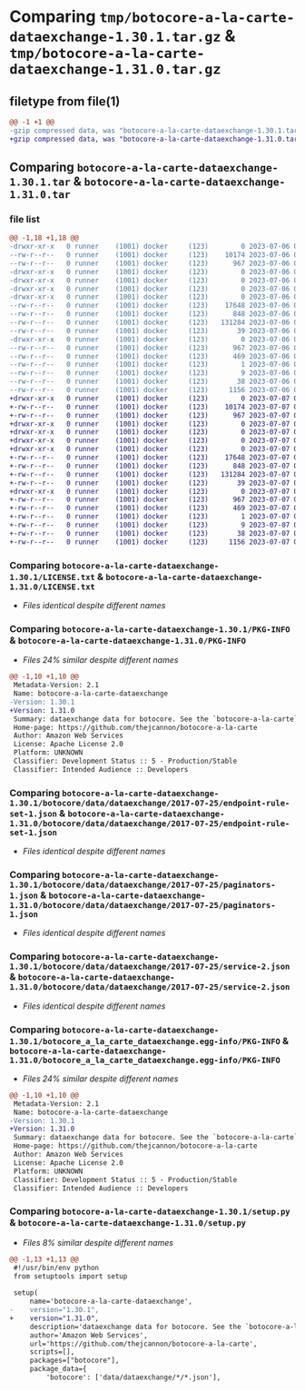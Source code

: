 # Comparing `tmp/botocore-a-la-carte-dataexchange-1.30.1.tar.gz` & `tmp/botocore-a-la-carte-dataexchange-1.31.0.tar.gz`

## filetype from file(1)

```diff
@@ -1 +1 @@
-gzip compressed data, was "botocore-a-la-carte-dataexchange-1.30.1.tar", last modified: Thu Jul  6 01:44:57 2023, max compression
+gzip compressed data, was "botocore-a-la-carte-dataexchange-1.31.0.tar", last modified: Fri Jul  7 01:43:47 2023, max compression
```

## Comparing `botocore-a-la-carte-dataexchange-1.30.1.tar` & `botocore-a-la-carte-dataexchange-1.31.0.tar`

### file list

```diff
@@ -1,18 +1,18 @@
-drwxr-xr-x   0 runner    (1001) docker     (123)        0 2023-07-06 01:44:57.646687 botocore-a-la-carte-dataexchange-1.30.1/
--rw-r--r--   0 runner    (1001) docker     (123)    10174 2023-07-06 01:44:57.000000 botocore-a-la-carte-dataexchange-1.30.1/LICENSE.txt
--rw-r--r--   0 runner    (1001) docker     (123)      967 2023-07-06 01:44:57.646687 botocore-a-la-carte-dataexchange-1.30.1/PKG-INFO
-drwxr-xr-x   0 runner    (1001) docker     (123)        0 2023-07-06 01:44:57.642687 botocore-a-la-carte-dataexchange-1.30.1/botocore/
-drwxr-xr-x   0 runner    (1001) docker     (123)        0 2023-07-06 01:44:57.642687 botocore-a-la-carte-dataexchange-1.30.1/botocore/data/
-drwxr-xr-x   0 runner    (1001) docker     (123)        0 2023-07-06 01:44:57.642687 botocore-a-la-carte-dataexchange-1.30.1/botocore/data/dataexchange/
-drwxr-xr-x   0 runner    (1001) docker     (123)        0 2023-07-06 01:44:57.646687 botocore-a-la-carte-dataexchange-1.30.1/botocore/data/dataexchange/2017-07-25/
--rw-r--r--   0 runner    (1001) docker     (123)    17648 2023-07-06 01:44:40.000000 botocore-a-la-carte-dataexchange-1.30.1/botocore/data/dataexchange/2017-07-25/endpoint-rule-set-1.json
--rw-r--r--   0 runner    (1001) docker     (123)      848 2023-07-06 01:44:40.000000 botocore-a-la-carte-dataexchange-1.30.1/botocore/data/dataexchange/2017-07-25/paginators-1.json
--rw-r--r--   0 runner    (1001) docker     (123)   131284 2023-07-06 01:44:40.000000 botocore-a-la-carte-dataexchange-1.30.1/botocore/data/dataexchange/2017-07-25/service-2.json
--rw-r--r--   0 runner    (1001) docker     (123)       39 2023-07-06 01:44:40.000000 botocore-a-la-carte-dataexchange-1.30.1/botocore/data/dataexchange/2017-07-25/waiters-2.json
-drwxr-xr-x   0 runner    (1001) docker     (123)        0 2023-07-06 01:44:57.646687 botocore-a-la-carte-dataexchange-1.30.1/botocore_a_la_carte_dataexchange.egg-info/
--rw-r--r--   0 runner    (1001) docker     (123)      967 2023-07-06 01:44:57.000000 botocore-a-la-carte-dataexchange-1.30.1/botocore_a_la_carte_dataexchange.egg-info/PKG-INFO
--rw-r--r--   0 runner    (1001) docker     (123)      469 2023-07-06 01:44:57.000000 botocore-a-la-carte-dataexchange-1.30.1/botocore_a_la_carte_dataexchange.egg-info/SOURCES.txt
--rw-r--r--   0 runner    (1001) docker     (123)        1 2023-07-06 01:44:57.000000 botocore-a-la-carte-dataexchange-1.30.1/botocore_a_la_carte_dataexchange.egg-info/dependency_links.txt
--rw-r--r--   0 runner    (1001) docker     (123)        9 2023-07-06 01:44:57.000000 botocore-a-la-carte-dataexchange-1.30.1/botocore_a_la_carte_dataexchange.egg-info/top_level.txt
--rw-r--r--   0 runner    (1001) docker     (123)       38 2023-07-06 01:44:57.646687 botocore-a-la-carte-dataexchange-1.30.1/setup.cfg
--rw-r--r--   0 runner    (1001) docker     (123)     1156 2023-07-06 01:44:57.000000 botocore-a-la-carte-dataexchange-1.30.1/setup.py
+drwxr-xr-x   0 runner    (1001) docker     (123)        0 2023-07-07 01:43:47.991213 botocore-a-la-carte-dataexchange-1.31.0/
+-rw-r--r--   0 runner    (1001) docker     (123)    10174 2023-07-07 01:43:47.000000 botocore-a-la-carte-dataexchange-1.31.0/LICENSE.txt
+-rw-r--r--   0 runner    (1001) docker     (123)      967 2023-07-07 01:43:47.991213 botocore-a-la-carte-dataexchange-1.31.0/PKG-INFO
+drwxr-xr-x   0 runner    (1001) docker     (123)        0 2023-07-07 01:43:47.991213 botocore-a-la-carte-dataexchange-1.31.0/botocore/
+drwxr-xr-x   0 runner    (1001) docker     (123)        0 2023-07-07 01:43:47.991213 botocore-a-la-carte-dataexchange-1.31.0/botocore/data/
+drwxr-xr-x   0 runner    (1001) docker     (123)        0 2023-07-07 01:43:47.991213 botocore-a-la-carte-dataexchange-1.31.0/botocore/data/dataexchange/
+drwxr-xr-x   0 runner    (1001) docker     (123)        0 2023-07-07 01:43:47.991213 botocore-a-la-carte-dataexchange-1.31.0/botocore/data/dataexchange/2017-07-25/
+-rw-r--r--   0 runner    (1001) docker     (123)    17648 2023-07-07 01:43:28.000000 botocore-a-la-carte-dataexchange-1.31.0/botocore/data/dataexchange/2017-07-25/endpoint-rule-set-1.json
+-rw-r--r--   0 runner    (1001) docker     (123)      848 2023-07-07 01:43:28.000000 botocore-a-la-carte-dataexchange-1.31.0/botocore/data/dataexchange/2017-07-25/paginators-1.json
+-rw-r--r--   0 runner    (1001) docker     (123)   131284 2023-07-07 01:43:28.000000 botocore-a-la-carte-dataexchange-1.31.0/botocore/data/dataexchange/2017-07-25/service-2.json
+-rw-r--r--   0 runner    (1001) docker     (123)       39 2023-07-07 01:43:28.000000 botocore-a-la-carte-dataexchange-1.31.0/botocore/data/dataexchange/2017-07-25/waiters-2.json
+drwxr-xr-x   0 runner    (1001) docker     (123)        0 2023-07-07 01:43:47.991213 botocore-a-la-carte-dataexchange-1.31.0/botocore_a_la_carte_dataexchange.egg-info/
+-rw-r--r--   0 runner    (1001) docker     (123)      967 2023-07-07 01:43:47.000000 botocore-a-la-carte-dataexchange-1.31.0/botocore_a_la_carte_dataexchange.egg-info/PKG-INFO
+-rw-r--r--   0 runner    (1001) docker     (123)      469 2023-07-07 01:43:47.000000 botocore-a-la-carte-dataexchange-1.31.0/botocore_a_la_carte_dataexchange.egg-info/SOURCES.txt
+-rw-r--r--   0 runner    (1001) docker     (123)        1 2023-07-07 01:43:47.000000 botocore-a-la-carte-dataexchange-1.31.0/botocore_a_la_carte_dataexchange.egg-info/dependency_links.txt
+-rw-r--r--   0 runner    (1001) docker     (123)        9 2023-07-07 01:43:47.000000 botocore-a-la-carte-dataexchange-1.31.0/botocore_a_la_carte_dataexchange.egg-info/top_level.txt
+-rw-r--r--   0 runner    (1001) docker     (123)       38 2023-07-07 01:43:47.991213 botocore-a-la-carte-dataexchange-1.31.0/setup.cfg
+-rw-r--r--   0 runner    (1001) docker     (123)     1156 2023-07-07 01:43:47.000000 botocore-a-la-carte-dataexchange-1.31.0/setup.py
```

### Comparing `botocore-a-la-carte-dataexchange-1.30.1/LICENSE.txt` & `botocore-a-la-carte-dataexchange-1.31.0/LICENSE.txt`

 * *Files identical despite different names*

### Comparing `botocore-a-la-carte-dataexchange-1.30.1/PKG-INFO` & `botocore-a-la-carte-dataexchange-1.31.0/PKG-INFO`

 * *Files 24% similar despite different names*

```diff
@@ -1,10 +1,10 @@
 Metadata-Version: 2.1
 Name: botocore-a-la-carte-dataexchange
-Version: 1.30.1
+Version: 1.31.0
 Summary: dataexchange data for botocore. See the `botocore-a-la-carte` package for more info.
 Home-page: https://github.com/thejcannon/botocore-a-la-carte
 Author: Amazon Web Services
 License: Apache License 2.0
 Platform: UNKNOWN
 Classifier: Development Status :: 5 - Production/Stable
 Classifier: Intended Audience :: Developers
```

### Comparing `botocore-a-la-carte-dataexchange-1.30.1/botocore/data/dataexchange/2017-07-25/endpoint-rule-set-1.json` & `botocore-a-la-carte-dataexchange-1.31.0/botocore/data/dataexchange/2017-07-25/endpoint-rule-set-1.json`

 * *Files identical despite different names*

### Comparing `botocore-a-la-carte-dataexchange-1.30.1/botocore/data/dataexchange/2017-07-25/paginators-1.json` & `botocore-a-la-carte-dataexchange-1.31.0/botocore/data/dataexchange/2017-07-25/paginators-1.json`

 * *Files identical despite different names*

### Comparing `botocore-a-la-carte-dataexchange-1.30.1/botocore/data/dataexchange/2017-07-25/service-2.json` & `botocore-a-la-carte-dataexchange-1.31.0/botocore/data/dataexchange/2017-07-25/service-2.json`

 * *Files identical despite different names*

### Comparing `botocore-a-la-carte-dataexchange-1.30.1/botocore_a_la_carte_dataexchange.egg-info/PKG-INFO` & `botocore-a-la-carte-dataexchange-1.31.0/botocore_a_la_carte_dataexchange.egg-info/PKG-INFO`

 * *Files 24% similar despite different names*

```diff
@@ -1,10 +1,10 @@
 Metadata-Version: 2.1
 Name: botocore-a-la-carte-dataexchange
-Version: 1.30.1
+Version: 1.31.0
 Summary: dataexchange data for botocore. See the `botocore-a-la-carte` package for more info.
 Home-page: https://github.com/thejcannon/botocore-a-la-carte
 Author: Amazon Web Services
 License: Apache License 2.0
 Platform: UNKNOWN
 Classifier: Development Status :: 5 - Production/Stable
 Classifier: Intended Audience :: Developers
```

### Comparing `botocore-a-la-carte-dataexchange-1.30.1/setup.py` & `botocore-a-la-carte-dataexchange-1.31.0/setup.py`

 * *Files 8% similar despite different names*

```diff
@@ -1,13 +1,13 @@
 #!/usr/bin/env python
 from setuptools import setup
 
 setup(
     name='botocore-a-la-carte-dataexchange',
-    version="1.30.1",
+    version="1.31.0",
     description='dataexchange data for botocore. See the `botocore-a-la-carte` package for more info.',
     author='Amazon Web Services',
     url='https://github.com/thejcannon/botocore-a-la-carte',
     scripts=[],
     packages=["botocore"],
     package_data={
         'botocore': ['data/dataexchange/*/*.json'],
```

